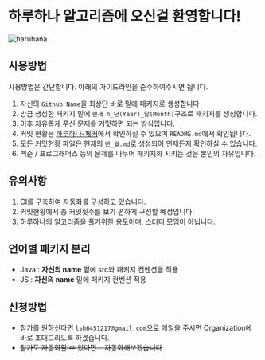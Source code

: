 # 하루하나 알고리즘에 오신걸 환영합니다!

![haruhana](https://user-images.githubusercontent.com/39437170/223771042-358c08ad-7c21-4f35-b39c-88200abb9ce3.png)

## 사용방법

사용방법은 간단합니다. 아래의 가이드라인을 준수하여주시면 됩니다.

1. 자신의 `Github Name`을 최상단 바로 밑에 패키지로 생성합니다
2. 방금 생성한 패키지 밑에 `현재 h_년(Year)_달(Month)`구조로 패키지를 생성합니다.
3. 이후 자유롭게 푸신 문제를 커밋하면 되는 방식입니다.
4. 커밋 현황은 [하루하나-체커](https://github.com/HaruHana-algorithm/Alogorithm-checker)에서 확인하실 수 있으며 `README.md`에서 확인됩니다.
  1. 모든 커밋현황 파일은 현재의 `년_월.md`로 생성되어 언제든지 확인하실 수 있습니다.
5. 백준 / 프로그래머스 등의 문제를 나누어 패키지화 시키는 것은 본인의 자유입니다.

## 유의사항

1. CI를 구축하여 자동화를 구성하고 있습니다.
2. 커밋현황에서 총 커밋횟수를 보기 편하게 구성할 예정입니다.
3. 하루하나의 알고리즘을 풀기위한 용도이며, 스터디 모임이 아닙니다.

## 언어별 패키지 분리
- Java : **자신의 name** 밑에 src와 패키지 컨벤션을 적용
- JS : **자신의 name** 밑에 패키지 컨벤션 적용

## 신청방법
- 참가를 원하신다면 `lsh6451217@gmail.com`으로 메일을 주시면 Organization에 바로 초대드리도록 하겠습니다.
- ~~참가도 자동화할 수 있다면... 자동화해보겠습니다~~
